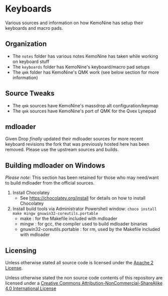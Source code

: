 # Keyboards

Various sources and information on how KemoNine has setup their keyboards and macro pads.

## Organization

- The ```notes``` folder has various notes KemoNine has taken while working on keyboard stuff
- The ```keyboards``` folder has KemoNine's keyboard/macro pad setups
- The ```qmk``` folder has KemoNine's QMK work (see below section for more information)

## Source Tweaks

- The ```qmk``` sources have KemoNine's massdrop alt configuration/keymap
- The ```qmk``` sources have KemoNine's port of QMK for the Qvex Lynepad

## mdloader

Given Drop *finally* updated their mdloader sources for more recent keyboard revisions the fork that was previously hosted here has been removed. Please use the upstream sources and builds.

## Building mdloader on Windows

*Please note:* This section has been retained for those who may need/want to build mdloader from the official sources.

1. Install Chocolatey
    * See https://chocolatey.org/install for details on how to install Chocolatey
1. Install build tools via Administrator Powershell window: ```choco install make mingw gnuwin32-coreutils.portable```
    - make : for the Makefile included with mdloader
    - mingw : for gcc, the compiler used to build mdloader binaries
    - gnuwin32-coreutils.portable : for rm, used by the Makefile included with mdloader

## Licensing

Unless otherwise stated all source code is licensed under the [Apache 2 License](LICENSE-APACHE-2.0.txt).

Unless otherwise stated the non source code contents of this repository are licensed under a [Creative Commons Attribution-NonCommercial-ShareAlike 4.0 International License](LICENSE-CC-Attribution-NonCommercial-ShareAlike-4.0-International.txt)
